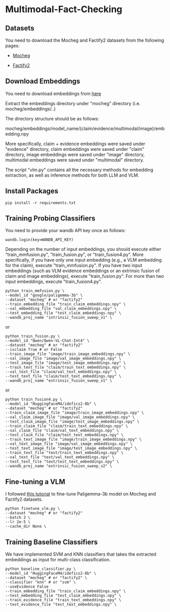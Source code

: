 # Multimodal-Fact-Checking

## Datasets

You need to download the Mocheg and Factify2 datasets from the following pages:

- [Mocheg](https://github.com/VT-NLP/Mocheg)

- [Factify2](https://aiisc.ai/defactify2/factify.html)

## Download Embeddings
You need to download embeddings from [here](https://drive.google.com/drive/folders/1DtiAZfqZYm5hsHj9V0VDe2C6acxrkNM7?usp=sharing)

Extract the embeddings directory under "mocheg" directory (i.e. mocheg/embeddings/..)

The directory structure should be as follows:

mocheg/embeddings/model_name/(claim/evidence/multimodal/image)/embedding.npy

More specifically, 
claim + evidence embeddings were saved under "evidence" directory, 
claim embeddings were saved under "claim" directory,
image embeddings were saved under "image" directory,
multimodal embeddings were saved under "multimodal" directory. 

The script "vlm.py" contains all the necessary methods for embedding extraction, as well as inference methods for both LLM and VLM.

## Install Packages
```
pip install -r requirements.txt
```


## Training Probing Classifiers

You need to provide your wandb API key once as follows:
```
wandb.login(key=WANDB_API_KEY)
```

Depending on the number of input embeddings, you should execute either "train_mmfusion.py", "train_fusion.py", or "train_fusion4.py". More specifically, if you have only one input embedding (e.g., a VLM embedding for the claim), execute "train_mmfusion.py". If you have two input embeddings (such as VLM evidence embeddings or an extrinsic fusion of claim and image embeddings), execute "train_fusion.py". For more than two input embeddings, execute "train_fusion4.py".

```
python train_mmfusion.py \
--model_id "google/paligemma-3b" \
--dataset "mocheg" # or "factify2"
--train_embedding_file "train_claim_embeddings.npy" \
--val_embedding_file "val_claim_embeddings.npy" \
--test_embedding_file "test_claim_embeddings.npy" \
--wandb_proj_name "intrinsic_fusion_sweep_v1" \ 
```

or 

```
python train_fusion.py \
--model_id "Qwen/Qwen-VL-Chat-Int4" \
--dataset "mocheg" # or "factify2"
--isclaim True # or False
--train_image_file "image/train_image_embeddings.npy" \
--val_image_file "image/val_image_embeddings.npy" \
--test_image_file "image/test_image_embeddings.npy" \
--train_text_file "claim/train_text_embeddings.npy" \
--val_text_file "claim/val_text_embeddings.npy" \
--test_text_file "claim/test_text_embeddings.npy" \
--wandb_proj_name "extrinsic_fusion_sweep_v1" \ 
```

or 

```
python train_fusion4.py \
--model_id "HuggingFaceM4/idefics2-8b" \
--dataset "mocheg" # or "factify2"
--train_claim_image_file "image/train_image_embeddings.npy" \
--val_claim_image_file "image/val_image_embeddings.npy" \
--test_claim_image_file "image/test_image_embeddings.npy" \
--train_claim_file "claim/train_text_embeddings.npy" \
--val_claim_file "claim/val_text_embeddings.npy" \
--test_claim_file "claim/test_text_embeddings.npy" \
--train_text_image_file "image/train_image_embeddings.npy" \
--val_text_image_file "image/val_image_embeddings.npy" \
--test_text_image_file "image/test_image_embeddings.npy" \
--train_text_file "text/train_text_embeddings.npy" \
--val_text_file "text/val_text_embeddings.npy" \
--test_text_file "text/test_text_embeddings.npy" \
--wandb_proj_name "extrinsic_fusion_sweep_v2" \ 
```

## Fine-tuning a VLM

I followed [this tutorial](https://huggingface.co/blog/paligemma) to fine-tune Paligemma-3b model on Mocheg and Factify2 datasets.
```
python finetune_vlm.py \
--dataset "mocheg" # or "factify2"
--batch 2 \
--lr 2e-5 \
--cache_dir None \
```


## Training Baseline Classifiers 

We have implemented SVM and KNN classifiers that takes the extracted embeddings as input for multi-class classification.

```
python baseline_classifier.py \
--model_id "HuggingFaceM4/idefics2-8b" \
--dataset "mocheg" # or "factify2" \
--classifier "knn" # or "svm" \
--useEvidence False
--train_embedding_file "train_claim_embeddings.npy" \
--test_embedding_file "test_claim_embeddings.npy" \
--train_evidence_file "train_text_embeddings.npy" \
--test_evidence_file "test_text_embeddings.npy" \
```